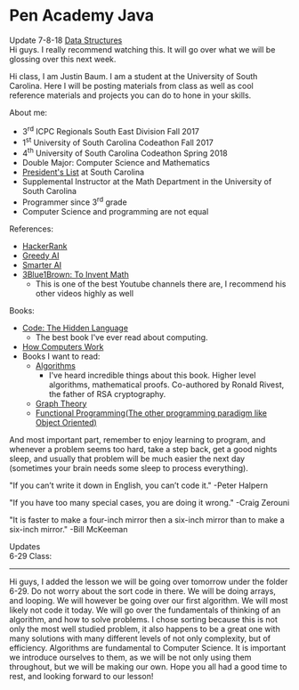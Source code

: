 # Pen Academy Java

Update 7-8-18
[Data Structures](https://www.youtube.com/watch?v=DuDz6B4cqVc)  
Hi guys. I really recommend watching this. It will go over what we will be glossing over this next week.

Hi class, I am Justin Baum. I am a student at the University of South Carolina. Here I will be posting materials from class as well as cool reference materials and projects you can do to hone in your skills.


About me:
* 3<sup>rd</sup> ICPC Regionals South East Division Fall 2017
* 1<sup>st</sup> University of South Carolina Codeathon Fall 2017
* 4<sup>th</sup> University of South Carolina Codeathon Spring 2018
* Double Major: Computer Science and Mathematics
* [President's List](https://www.sc.edu/about/offices_and_divisions/registrar/transcripts_and_records/honor_lists/president_honor_list.php) at South Carolina
* Supplemental Instructor at the Math Department in the University of South Carolina
* Programmer since 3<sup>rd</sup> grade
* Computer Science and programming are not equal


References:
* [HackerRank](https://www.hackerrank.com/domains/java)
* [Greedy AI](https://www.youtube.com/watch?v=xOCurBYI_gY)
* [Smarter AI](https://www.youtube.com/watch?v=qv6UVOQ0F44)
* [3Blue1Brown: To Invent Math](https://www.youtube.com/watch?v=XFDM1ip5HdU)
  * This is one of the best Youtube channels there are, I recommend his other videos highly as well

Books:
* [Code: The Hidden Language](https://www.amazon.com/Code-Language-Computer-Hardware-Software/dp/0735611319/ref=sr_1_4?ie=UTF8&qid=1530123385&sr=8-4&keywords=Code)
  * The best book I've ever read about computing.
* [How Computers Work](https://www.amazon.com/gp/product/1442113987/ref=oh_aui_detailpage_o06_s01?ie=UTF8&psc=1)
* Books I want to read:
  * [Algorithms](https://www.amazon.com/Introduction-Algorithms-3rd-MIT-Press/dp/0262033844/ref=sr_1_11?s=books&ie=UTF8&qid=1530123766&sr=1-11&keywords=Data+Structures)
    * I've heard incredible things about this book. Higher level algorithms, mathematical proofs. Co-authored by Ronald Rivest, the father of RSA cryptography.
  * [Graph Theory](https://www.amazon.com/Graph-Theory-Graduate-Texts-Mathematics/dp/3662536218/ref=sr_1_2?s=books&ie=UTF8&qid=1530123672&sr=1-2&keywords=Graduate+Graph+Theory)
  * [Functional Programming(The other programming paradigm like Object Oriented)](https://www.amazon.com/Introduction-Functional-Programming-Calculus-Mathematics/dp/0486478831/ref=sr_1_1?s=books&ie=UTF8&qid=1530123938&sr=1-1&keywords=introduction+to+functional+programming+through+lambda+calculus)

And most important part, remember to enjoy learning to program, and whenever a problem seems too hard, take a step back, get a good nights sleep, and usually that problem will be much easier the next day (sometimes your brain needs some sleep to process everything).

"If you can’t write it down in English, you can’t code it."
-Peter Halpern

"If you have too many special cases, you are doing it wrong."
-Craig Zerouni

"It is faster to make a four-inch mirror then a six-inch mirror than to make a six-inch mirror."
-Bill McKeeman

Updates  
6-29 Class:
***
Hi guys, I added the lesson we will be going over tomorrow under the folder 6-29. Do not worry about the sort code in there. We will be doing arrays, and looping. We will however be going over our first algorithm. We will most likely not code it today. We will go over the fundamentals of thinking of an algorithm, and how to solve problems. I chose sorting because this is not only the most well studied problem, it also happens to be a great one with many solutions with many different levels of not only complexity, but of efficiency. Algorithms are fundamental to Computer Science. It is important we introduce ourselves to them, as we will be not only using them throughout, but we will be making our own. Hope you all had a good time to rest, and looking forward to our lesson!
